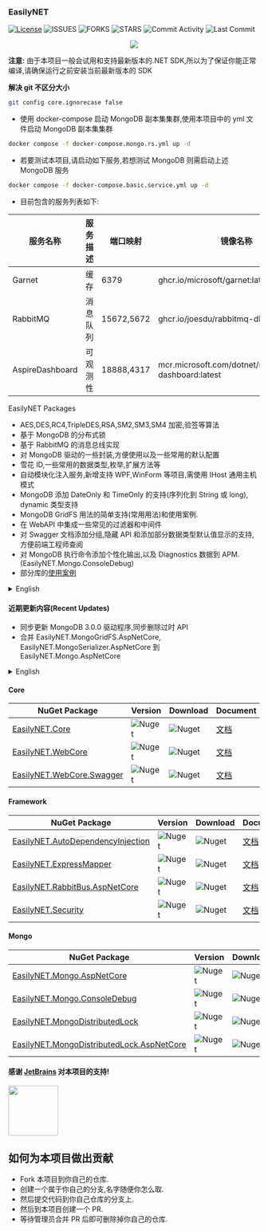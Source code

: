 ### EasilyNET

[![License][1]][2] ![ISSUES][3] ![FORKS][4] ![STARS][5] ![Commit Activity][6] ![Last Commit][7]

<p align="center">
    <img src="https://repobeats.axiom.co/api/embed/cd2c97db26ee6fe230353beefd5d532448054f0a.svg" />
</p>

**注意:** 由于本项目一般会试用和支持最新版本的.NET SDK,所以为了保证你能正常编译,请确保运行之前安装当前最新版本的 SDK

**解决 git 不区分大小**

```bash
git config core.ignorecase false
```

- 使用 docker-compose 启动 MongoDB 副本集集群,使用本项目中的 yml 文件启动 MongoDB 副本集集群

```bash
docker compose -f docker-compose.mongo.rs.yml up -d
```

- 若要测试本项目,请启动如下服务,若想测试 MongoDB 则需启动上述 MongoDB 服务

```bash
docker compose -f docker-compose.basic.service.yml up -d
```

- 目前包含的服务列表如下:

| 服务名称            | 服务描述 | 端口映射       | 镜像名称                                                     |
|-----------------|------|------------|----------------------------------------------------------|
| Garnet          | 缓存   | 6379       | ghcr.io/microsoft/garnet:latest                          |
| RabbitMQ        | 消息队列 | 15672,5672 | ghcr.io/joesdu/rabbitmq-dlx:latest                       |
| AspireDashboard | 可观测性 | 18888,4317 | mcr.microsoft.com/dotnet/nightly/aspire-dashboard:latest |

EasilyNET Packages

- AES,DES,RC4,TripleDES,RSA,SM2,SM3,SM4 加密,验签等算法
- 基于 MongoDB 的分布式锁
- 基于 RabbitMQ 的消息总线实现
- 对 MongoDB 驱动的一些封装,方便使用以及一些常用的默认配置
- 雪花 ID,一些常用的数据类型,枚举,扩展方法等
- 自动模块化注入服务,新增支持 WPF,WinForm 等项目,需使用 IHost 通用主机模式
- MongoDB 添加 DateOnly 和 TimeOnly 的支持(序列化到 String 或 long), dynamic 类型支持
- MongoDB GridFS 用法的简单支持(常用用法)和使用案例.
- 在 WebAPI 中集成一些常见的过滤器和中间件
- 对 Swagger 文档添加分组,隐藏 API 和添加部分数据类型默认值显示的支持,方便前端工程师查阅
- 对 MongoDB 执行命令添加个性化输出,以及 Diagnostics 数据到 APM.(EasilyNET.Mongo.ConsoleDebug)
- 部分库的[使用案例](./sample/WebApi.Test.Unit/README.md)

<details> 
<summary style="font-size: 14px">English</summary>

- AES,DES,RC4,TripleDES,RSA,SM2,SM3,SM4 encryption, signature verification and other algorithms.
- Distributed locks based on MongoDB.
- Message bus implementation based on RabbitMQ.
- Some encapsulation of MongoDB driver for easy use and some common default configurations.
- Snowflake ID, some common data types, enumerations, extension methods, etc.
- Automatic modular injection services, adding support for WPF, WinForm and other projects, using IHost common host
  mode.
- Added support for DateOnly and TimeOnly in MongoDB(serialized to String or long), dynamic type support.
- Simple support for MongoDB GridFS usage (common usage) and usage examples.
- Integration of some common filters and middleware in WebAPI.
- Added support for grouping, hiding APIs, and displaying default values for some data types in Swagger documents,
  making it easier for front-end engineers to refer to.
- Added personalized output for executing MongoDB commands, Diagnostics datas to APM (EasilyNET.Mongo.ConsoleDebug).
- [Usage examples](./sample/WebApi.Test.Unit/README.md) of some libraries.

</details>

#### 近期更新内容(Recent Updates)

- 同步更新 MongoDB 3.0.0 驱动程序,同步删除过时 API
- 合并 EasilyNET.MongoGridFS.AspNetCore, EasilyNET.MongoSerializer.AspNetCore 到 EasilyNET.Mongo.AspNetCore

<details> 
<summary style="font-size: 14px">English</summary>

- Synchronized update to MongoDB 3.0.0 driver, removed deprecated APIs
- Merged EasilyNET.MongoGridFS.AspNetCore and EasilyNET.MongoSerializer.AspNetCore into EasilyNET.Mongo.AspNetCore

</details>

#### Core

| NuGet Package                   | Version      | Download     | Document                                        |
|---------------------------------|--------------|--------------|-------------------------------------------------|
| [EasilyNET.Core][8]             | ![Nuget][9]  | ![Nuget][10] | [文档](./src/EasilyNET.Core/README.md)            |
| [EasilyNET.WebCore][14]         | ![Nuget][15] | ![Nuget][16] | [文档](./src/EasilyNET.WebCore/README.md)         |
| [EasilyNET.WebCore.Swagger][17] | ![Nuget][18] | ![Nuget][19] | [文档](./src/EasilyNET.WebCore.Swagger/README.md) |

#### Framework

| NuGet Package                           | Version      | Download     | Document                                                |
|-----------------------------------------|--------------|--------------|---------------------------------------------------------|
| [EasilyNET.AutoDependencyInjection][20] | ![Nuget][21] | ![Nuget][22] | [文档](./src/EasilyNET.AutoDependencyInjection/README.md) |
| [EasilyNET.ExpressMapper][23]           | ![Nuget][24] | ![Nuget][25] | [文档](./src/EasilyNET.ExpressMapper/README.md)           |
| [EasilyNET.RabbitBus.AspNetCore][26]    | ![Nuget][27] | ![Nuget][28] | [文档](./src/EasilyNET.RabbitBus.AspNetCore/README.md)    |
| [EasilyNET.Security][29]                | ![Nuget][30] | ![Nuget][31] | [文档](./src/EasilyNET.Security/README.md)                |

#### Mongo

| NuGet Package                                   | Version      | Download     | Document                                                        |
|-------------------------------------------------|--------------|--------------|-----------------------------------------------------------------|
| [EasilyNET.Mongo.AspNetCore][32]                | ![Nuget][33] | ![Nuget][34] | [文档](./src/EasilyNET.Mongo.AspNetCore/README.md)                |
| [EasilyNET.Mongo.ConsoleDebug][35]              | ![Nuget][36] | ![Nuget][37] | [文档](./src/EasilyNET.Mongo.ConsoleDebug/README.md)              |
| [EasilyNET.MongoDistributedLock][38]            | ![Nuget][39] | ![Nuget][40] | [文档](./src/EasilyNET.MongoDistributedLock/README.md)            |
| [EasilyNET.MongoDistributedLock.AspNetCore][41] | ![Nuget][42] | ![Nuget][43] | [文档](./src/EasilyNET.MongoDistributedLock.AspNetCore/README.md) |

#### 感谢 [JetBrains](https://www.jetbrains.com/shop/eform/opensource) 对本项目的支持!

<img src="https://www.jetbrains.com/shop/static/images/jetbrains-logo-inv.svg" height="100">

## 如何为本项目做出贡献

- Fork 本项目到你自己的仓库.
- 创建一个属于你自己的分支,名字随便你怎么取.
- 然后提交代码到你自己仓库的分支上.
- 然后到本项目创建一个 PR.
- 等待管理员合并 PR 后即可删除掉你自己的仓库.

<!--文档中的各项链接-->

[1]: https://img.shields.io/badge/License-MIT-brightgreen.svg

[2]: LICENSE

[3]: https://img.shields.io/github/issues/EasilyNET/EasilyNET

[4]: https://img.shields.io/github/forks/EasilyNET/EasilyNET

[5]: https://img.shields.io/github/stars/EasilyNET/EasilyNET

[6]: https://img.shields.io/github/commit-activity/y/EasilyNET/EasilyNET

[7]: https://img.shields.io/github/last-commit/EasilyNET/EasilyNET

[8]: https://www.nuget.org/packages/EasilyNET.Core

[9]: https://img.shields.io/nuget/v/EasilyNET.Core

[10]: https://img.shields.io/nuget/dt/EasilyNET.Core

[14]: https://www.nuget.org/packages/EasilyNET.WebCore

[15]: https://img.shields.io/nuget/v/EasilyNET.WebCore

[16]: https://img.shields.io/nuget/dt/EasilyNET.WebCore

[17]: https://www.nuget.org/packages/EasilyNET.WebCore.Swagger

[18]: https://img.shields.io/nuget/v/EasilyNET.WebCore.Swagger

[19]: https://img.shields.io/nuget/dt/EasilyNET.WebCore.Swagger

[20]: https://www.nuget.org/packages/EasilyNET.AutoDependencyInjection

[21]: https://img.shields.io/nuget/v/EasilyNET.AutoDependencyInjection

[22]: https://img.shields.io/nuget/dt/EasilyNET.AutoDependencyInjection

[23]: https://www.nuget.org/packages/EasilyNET.ExpressMapper

[24]: https://img.shields.io/nuget/v/EasilyNET.ExpressMapper

[25]: https://img.shields.io/nuget/dt/EasilyNET.ExpressMapper

[26]: https://www.nuget.org/packages/EasilyNET.RabbitBus.AspNetCore

[27]: https://img.shields.io/nuget/v/EasilyNET.RabbitBus.AspNetCore

[28]: https://img.shields.io/nuget/dt/EasilyNET.RabbitBus.AspNetCore

[29]: https://www.nuget.org/packages/EasilyNET.Security

[30]: https://img.shields.io/nuget/v/EasilyNET.Security

[31]: https://img.shields.io/nuget/dt/EasilyNET.Security

[32]: https://www.nuget.org/packages/EasilyNET.Mongo.AspNetCore

[33]: https://img.shields.io/nuget/v/EasilyNET.Mongo.AspNetCore

[34]: https://img.shields.io/nuget/dt/EasilyNET.Mongo.AspNetCore

[35]: https://www.nuget.org/packages/EasilyNET.Mongo.ConsoleDebug

[36]: https://img.shields.io/nuget/v/EasilyNET.Mongo.ConsoleDebug

[37]: https://img.shields.io/nuget/dt/EasilyNET.Mongo.ConsoleDebug

[38]: https://www.nuget.org/packages/EasilyNET.MongoDistributedLock

[39]: https://img.shields.io/nuget/v/EasilyNET.MongoDistributedLock

[40]: https://img.shields.io/nuget/dt/EasilyNET.MongoDistributedLock

[41]: https://www.nuget.org/packages/EasilyNET.MongoDistributedLock.AspNetCore

[42]: https://img.shields.io/nuget/v/EasilyNET.MongoDistributedLock.AspNetCore

[43]: https://img.shields.io/nuget/dt/EasilyNET.MongoDistributedLock.AspNetCore
